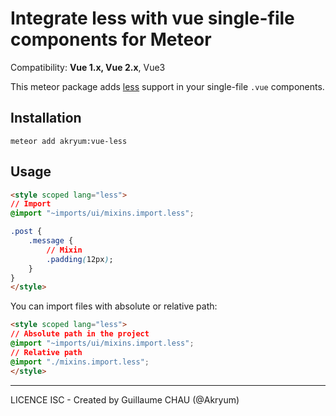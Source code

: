 # Integrate less with vue single-file components for Meteor

Compatibility: **Vue 1.x, Vue 2.x**, Vue3

This meteor package adds [less](http://lesscss.org/) support in your single-file `.vue` components.

## Installation

    meteor add akryum:vue-less


## Usage

```html
<style scoped lang="less">
// Import
@import "~imports/ui/mixins.import.less";

.post {
    .message {
        // Mixin
        .padding(12px);
    }
}
</style>
```

You can import files with absolute or relative path:

```html
<style scoped lang="less">
// Absolute path in the project
@import "~imports/ui/mixins.import.less";
// Relative path
@import "./mixins.import.less";
</style>
```

---

LICENCE ISC - Created by Guillaume CHAU (@Akryum)
